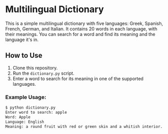 # Multilingual Dictionary

This is a simple multilingual dictionary with five languages: Greek, Spanish, French, German, and Italian. It contains 20 words in each language, with their meanings. You can search for a word and find its meaning and the language it's in.

## How to Use

1. Clone this repository.
2. Run the `dictionary.py` script.
3. Enter a word to search for its meaning in one of the supported languages.

### Example Usage:

```bash
$ python dictionary.py
Enter word to search: apple
Word: Apple
Language: English
Meaning: a round fruit with red or green skin and a whitish interior.
